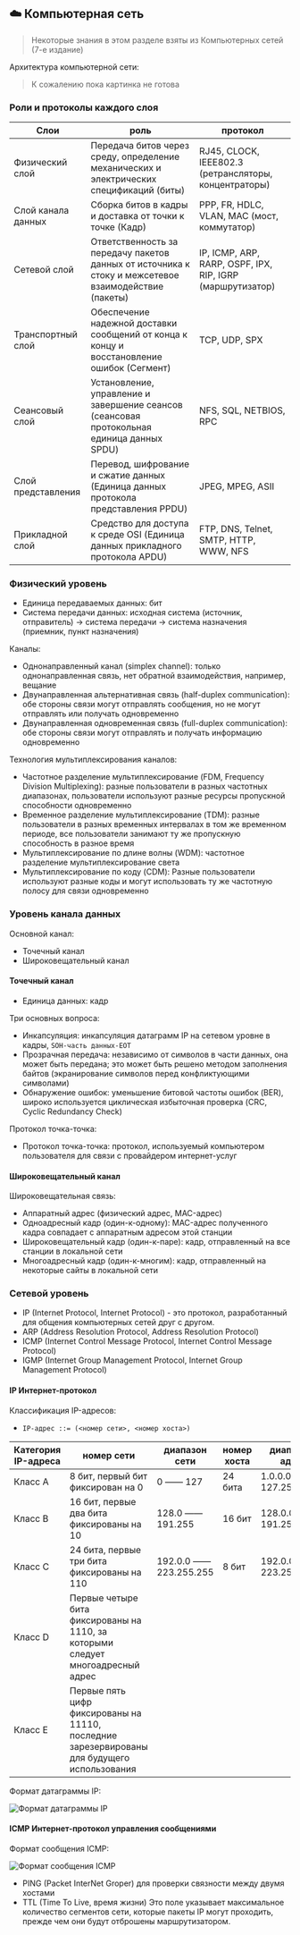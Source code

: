 ## ☁️ Компьютерная сеть

> Некоторые знания в этом разделе взяты из Компьютерных сетей (7-е издание)

Архитектура компьютерной сети:
> К сожалению пока картинка не готова 

[//]: # (todo)
### Роли и протоколы каждого слоя

| Слои               | роль                                                                                                 | протокол                                                  |
|--------------------|------------------------------------------------------------------------------------------------------|-----------------------------------------------------------|
| Физический слой    | Передача битов через среду, определение механических и электрических спецификаций (биты)             | RJ45, CLOCK, IEEE802.3 (ретрансляторы, концентраторы)     |
| Слой канала данных | Сборка битов в кадры и доставка от точки к точке (Кадр)                                              | PPP, FR, HDLC, VLAN, MAC (мост, коммутатор)               |
| Сетевой слой       | Ответственность за передачу пакетов данных от источника к стоку и межсетевое взаимодействие (пакеты) | IP, ICMP, ARP, RARP, OSPF, IPX, RIP, IGRP (маршрутизатор) |
| Транспортный слой  | Обеспечение надежной доставки сообщений от конца к концу и восстановление ошибок (Сегмент)           | TCP, UDP, SPX                                             |
| Сеансовый слой     | Установление, управление и завершение сеансов (сеансовая протокольная единица данных SPDU)           | NFS, SQL, NETBIOS, RPC                                    |
| Слой представления | Перевод, шифрование и сжатие данных (Единица данных протокола представления PPDU)                    | JPEG, MPEG, ASII                                          |
| Прикладной слой    | Средство для доступа к среде OSI (Единица данных прикладного протокола APDU)                         | FTP, DNS, Telnet, SMTP, HTTP, WWW, NFS                    |

### Физический уровень

* Единица передаваемых данных: бит
* Система передачи данных: исходная система (источник, отправитель) -> система передачи -> система назначения (приемник,
  пункт назначения)

Каналы:

* Однонаправленный канал (simplex channel): только однонаправленная связь, нет обратной взаимодействия, например,
  вещание
* Двунаправленная альтернативная связь (half-duplex communication): обе стороны связи могут отправлять сообщения, но не
  могут отправлять или получать одновременно
* Двунаправленная одновременная связь (full-duplex communication): обе стороны связи могут отправлять и получать
  информацию одновременно

Технология мультиплексирования каналов:

* Частотное разделение мультиплексирование (FDM, Frequency Division Multiplexing): разные пользователи в разных
  частотных диапазонах, пользователи используют разные ресурсы пропускной способности одновременно
* Временное разделение мультиплексирование (TDM): разные пользователи в разных временных интервалах в том же временном
  периоде, все пользователи занимают ту же пропускную способность в разное время
* Мультиплексирование по длине волны (WDM): частотное разделение мультиплексирование света
* Мультиплексирование по коду (CDM): Разные пользователи используют разные коды и могут использовать ту же частотную
  полосу для связи одновременно

### Уровень канала данных

Основной канал:

* Точечный канал
* Широковещательный канал

#### Точечный канал

* Единица данных: кадр

Три основных вопроса:

* Инкапсуляция: инкапсуляция датаграмм IP на сетевом уровне в кадры, `SOH-часть данных-EOT`
* Прозрачная передача: независимо от символов в части данных, она может быть передана; это может быть решено методом
  заполнения байтов (экранирование символов перед конфликтующими символами)
* Обнаружение ошибок: уменьшение битовой частоты ошибок (BER), широко используется циклическая избыточная проверка (CRC,
  Cyclic Redundancy Check)

Протокол точка-точка:

* Протокол точка-точка: протокол, используемый компьютером пользователя для связи с провайдером интернет-услуг

#### Широковещательный канал

Широковещательная связь:

* Аппаратный адрес (физический адрес, MAC-адрес)
* Одноадресный кадр (один-к-одному): MAC-адрес полученного кадра совпадает с аппаратным адресом этой станции
* Широковещательный кадр (один-к-паре): кадр, отправленный на все станции в локальной сети
* Многоадресный кадр (один-к-многим): кадр, отправленный на некоторые сайты в локальной сети

### Сетевой уровень

* IP (Internet Protocol, Internet Protocol) - это протокол, разработанный для общения компьютерных сетей друг с другом.
* ARP (Address Resolution Protocol, Address Resolution Protocol)
* ICMP (Internet Control Message Protocol, Internet Control Message Protocol)
* IGMP (Internet Group Management Protocol, Internet Group Management Protocol)

#### IP Интернет-протокол

Классификация IP-адресов:

* `IP-адрес ::= (<номер сети>, <номер хоста>)`

| Категория IP-адреса | номер сети                                                                                  | диапазон сети          | номер хоста | диапазон IP-адресов          |
|---------------------|---------------------------------------------------------------------------------------------|------------------------|-------------|------------------------------|
| Класс A             | 8 бит, первый бит фиксирован на 0                                                           | 0 —— 127               | 24 бита     | 1.0.0.0 —— 127.255.255.255   |
| Класс B             | 16 бит, первые два бита фиксированы на 10                                                   | 128.0 —— 191.255       | 16 бит      | 128.0.0.0 —— 191.255.255.255 |
| Класс C             | 24 бита, первые три бита фиксированы на 110                                                 | 192.0.0 —— 223.255.255 | 8 бит       | 192.0.0.0 —— 223.255.255.255 |
| Класс D             | Первые четыре бита фиксированы на 1110, за которыми следует многоадресный адрес             |                        |             |                              |
| Класс E             | Первые пять цифр фиксированы на 11110, последние зарезервированы для будущего использования |                        |             |                              |

Формат датаграммы IP:

![Формат датаграммы IP](https://media.geeksforgeeks.org/wp-content/uploads/20230512140024/Screenshot-(359).png)

#### ICMP Интернет-протокол управления сообщениями

Формат сообщения ICMP:

![Формат сообщения ICMP](https://upload.wikimedia.org/wikipedia/commons/thumb/e/e1/ICMP_header_-_General-en.svg/2560px-ICMP_header_-_General-en.svg.png)


* PING (Packet InterNet Groper) для проверки связности между двумя хостами
* TTL (Time To Live, время жизни) Это поле указывает максимальное количество сегментов сети, которые пакеты IP могут
  проходить, прежде чем они будут отброшены маршрутизатором.

